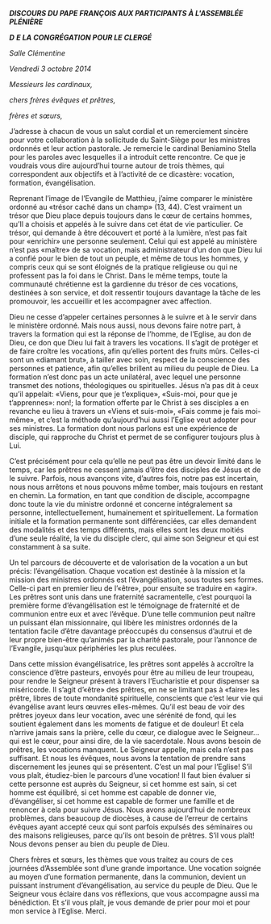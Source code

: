 ***DISCOURS DU PAPE FRANÇOIS* *AUX PARTICIPANTS À L'ASSEMBLÉE PLÉNIÈRE***

***D*** ***E LA CONGRÉGATION POUR LE CLERGÉ***

*Salle Clémentine*

*Vendredi 3 octobre 2014*

*Messieurs les cardinaux,*

*chers frères évêques et prêtres,*

*frères et sœurs,*

J’adresse à chacun de vous un salut cordial et un remerciement sincère pour votre collaboration à la sollicitude du Saint-Siège pour les ministres ordonnés et leur action pastorale. Je remercie le cardinal Beniamino Stella pour les paroles avec lesquelles il a introduit cette rencontre. Ce que je voudrais vous dire aujourd’hui tourne autour de trois thèmes, qui correspondent aux objectifs et à l’activité de ce dicastère: vocation, formation, évangélisation.

Reprenant l’image de l’Evangile de Matthieu, j’aime comparer le ministère ordonné au «trésor caché dans un champ» (13, 44). C’est vraiment un trésor que Dieu place depuis toujours dans le cœur de certains hommes, qu’Il a choisis et appelés à le suivre dans cet état de vie particulier. Ce trésor, qui demande à être découvert et porté à la lumière, n’est pas fait pour «enrichir» une personne seulement. Celui qui est appelé au ministère n’est pas «maître» de sa vocation, mais administrateur d’un don que Dieu lui a confié pour le bien de tout un peuple, et même de tous les hommes, y compris ceux qui se sont éloignés de la pratique religieuse ou qui ne professent pas la foi dans le Christ. Dans le même temps, toute la communauté chrétienne est la gardienne du trésor de ces vocations, destinées à son service, et doit ressentir toujours davantage la tâche de les promouvoir, les accueillir et les accompagner avec affection.

Dieu ne cesse d’appeler certaines personnes à le suivre et à le servir dans le ministère ordonné. Mais nous aussi, nous devons faire notre part, à travers la formation qui est la réponse de l’homme, de l’Eglise, au don de Dieu, ce don que Dieu lui fait à travers les vocations. Il s’agit de protéger et de faire croître les vocations, afin qu’elles portent des fruits mûrs. Celles-ci sont un «diamant brut», à tailler avec soin, respect de la conscience des personnes et patience, afin qu’elles brillent au milieu du peuple de Dieu. La formation n’est donc pas un acte unilatéral, avec lequel une personne transmet des notions, théologiques ou spirituelles. Jésus n’a pas dit à ceux qu’il appelait: «Viens, pour que je t’explique», «Suis-moi, pour que je t’apprennes»: non!; la formation offerte par le Christ à ses disciples a en revanche eu lieu à travers un «Viens et suis-moi», «Fais comme je fais moi-même», et c’est la méthode qu’aujourd’hui aussi l’Eglise veut adopter pour ses ministres. La formation dont nous parlons est une expérience de disciple, qui rapproche du Christ et permet de se configurer toujours plus à Lui.

C’est précisément pour cela qu’elle ne peut pas être un devoir limité dans le temps, car les prêtres ne cessent jamais d’être des disciples de Jésus et de le suivre. Parfois, nous avançons vite, d’autres fois, notre pas est incertain, nous nous arrêtons et nous pouvons même tomber, mais toujours en restant en chemin. La formation, en tant que condition de disciple, accompagne donc toute la vie du ministre ordonné et concerne intégralement sa personne, intellectuellement, humainement et spirituellement. La formation initiale et la formation permanente sont différenciées, car elles demandent des modalités et des temps différents, mais elles sont les deux moitiés d’une seule réalité, la vie du disciple clerc, qui aime son Seigneur et qui est constamment à sa suite.

Un tel parcours de découverte et de valorisation de la vocation a un but précis: l’évangélisation. Chaque vocation est destinée à la mission et la mission des ministres ordonnés est l’évangélisation, sous toutes ses formes. Celle-ci part en premier lieu de l’«être», pour ensuite se traduire en «agir». Les prêtres sont unis dans une fraternité sacramentelle, c’est pourquoi la première forme d’évangélisation est le témoignage de fraternité et de communion entre eux et avec l’évêque. D’une telle communion peut naître un puissant élan missionnaire, qui libère les ministres ordonnés de la tentation facile d’être davantage préoccupés du consensus d’autrui et de leur propre bien-être qu’animés par la charité pastorale, pour l’annonce de l’Evangile, jusqu’aux périphéries les plus reculées.

Dans cette mission évangélisatrice, les prêtres sont appelés à accroître la conscience d’être pasteurs, envoyés pour être au milieu de leur troupeau, pour rendre le Seigneur présent à travers l’Eucharistie et pour dispenser sa miséricorde. Il s’agit d’«être» des prêtres, en ne se limitant pas à «faire» les prêtre, libres de toute mondanité spirituelle, conscients que c’est leur vie qui évangélise avant leurs œuvres elles-mêmes. Qu’il est beau de voir des prêtres joyeux dans leur vocation, avec une sérénité de fond, qui les soutient également dans les moments de fatigue et de douleur! Et cela n’arrive jamais sans la prière, celle du cœur, ce dialogue avec le Seigneur... qui est le cœur, pour ainsi dire, de la vie sacerdotale. Nous avons besoin de prêtres, les vocations manquent. Le Seigneur appelle, mais cela n’est pas suffisant. Et nous les évêques, nous avons la tentation de prendre sans discernement les jeunes qui se présentent. C’est un mal pour l’Eglise! S’il vous plaît, étudiez-bien le parcours d’une vocation! Il faut bien évaluer si cette personne est auprès du Seigneur, si cet homme est sain, si cet homme est équilibré, si cet homme est capable de donner vie, d’évangéliser, si cet homme est capable de former une famille et de renoncer à cela pour suivre Jésus. Nous avons aujourd’hui de nombreux problèmes, dans beaucoup de diocèses, à cause de l’erreur de certains évêques ayant accepté ceux qui sont parfois expulsés des séminaires ou des maisons religieuses, parce qu’ils ont besoin de prêtres. S’il vous plaît! Nous devons penser au bien du peuple de Dieu.

Chers frères et sœurs, les thèmes que vous traitez au cours de ces journées d’Assemblée sont d’une grande importance. Une vocation soignée au moyen d’une formation permanente, dans la communion, devient un puissant instrument d’évangélisation, au service du peuple de Dieu. Que le Seigneur vous éclaire dans vos réflexions, que vous accompagne aussi ma bénédiction. Et s’il vous plaît, je vous demande de prier pour moi et pour mon service à l’Eglise. Merci.